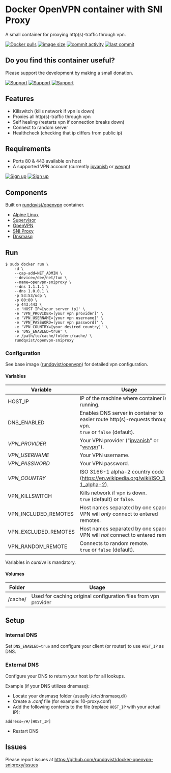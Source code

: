 # Docker OpenVPN container with SNI Proxy
A small container for proxying http(s)-traffic through vpn.

[![Docker pulls](https://img.shields.io/docker/pulls/rundqvist/openvpn-sniproxy.svg)](https://hub.docker.com/r/rundqvist/openvpn-sniproxy)
[![image size](https://img.shields.io/docker/image-size/rundqvist/openvpn-sniproxy.svg)](https://hub.docker.com/r/rundqvist/openvpn-sniproxy)
[![commit activity](https://img.shields.io/github/commit-activity/m/rundqvist/docker-openvpn-sniproxy)](https://github.com/rundqvist/docker-openvpn-sniproxy)
[![last commit](https://img.shields.io/github/last-commit/rundqvist/docker-openvpn-sniproxy.svg)](https://github.com/rundqvist/docker-openvpn-sniproxy)

## Do you find this container useful? 
Please support the development by making a small donation.

[![Support](https://img.shields.io/badge/support-Flattr-brightgreen)](https://flattr.com/@rundqvist)
[![Support](https://img.shields.io/badge/support-Buy%20me%20a%20coffee-orange)](https://www.buymeacoffee.com/rundqvist)
[![Support](https://img.shields.io/badge/support-PayPal-blue)](https://www.paypal.com/cgi-bin/webscr?cmd=_s-xclick&hosted_button_id=SZ7J9JL9P5DGE&source=url)

## Features
* Killswitch (kills network if vpn is down)
* Proxies all http(s)-traffic through vpn
* Self healing (restarts vpn if connection breaks down)
* Connect to random server
* Healthcheck (checking that ip differs from public ip)

## Requirements
* Ports 80 & 443 available on host
* A supported VPN account (currently [ipvanish](https://www.ipvanish.com/?a_bid=48f95966&a_aid=5f3eb2f0be07f) or [wevpn](https://www.wevpn.com/aff/rundqvist))

[![Sign up](https://img.shields.io/badge/sign_up-IPVanish_VPN-6fbc44)](https://www.ipvanish.com/?a_bid=48f95966&a_aid=5f3eb2f0be07f)
[![Sign up](https://img.shields.io/badge/sign_up-WeVPN-e33866)](https://www.wevpn.com/aff/rundqvist)

## Components
Built on [rundqvist/openvpn](https://hub.docker.com/r/rundqvist/openvpn) container.
* [Alpine Linux](https://www.alpinelinux.org)
* [Supervisor](https://github.com/Supervisor/supervisor)
* [OpenVPN](https://github.com/OpenVPN/openvpn)
* [SNI Proxy](https://github.com/dlundquist/sniproxy)
* [Dnsmasq](http://www.thekelleys.org.uk/dnsmasq/doc.html)

## Run
```
$ sudo docker run \
    -d \
    --cap-add=NET_ADMIN \
    --device=/dev/net/tun \
    --name=openvpn-sniproxy \
    --dns 1.1.1.1 \
    --dns 1.0.0.1 \
    -p 53:53/udp \
    -p 80:80 \
    -p 443:443 \
    -e 'HOST_IP=[your server ip]' \
    -e 'VPN_PROVIDER=[your vpn provider]' \
    -e 'VPN_USERNAME=[your vpn username]' \
    -e 'VPN_PASSWORD=[your vpn password]' \
    -e 'VPN_COUNTRY=[your desired country]' \
    -e 'DNS_ENABLED=true' \
    -v /path/to/cache/folder:/cache/ \
    rundqvist/openvpn-sniproxy
```

### Configuration
See base image ([rundqvist/openvpn](https://hub.docker.com/r/rundqvist/openvpn)) for detailed vpn configuration.

#### Variables
| Variable | Usage |
|----------|-------|
| HOST_IP | IP of the machine where container is running. |
| DNS_ENABLED | Enables DNS server in container to easier route http(s)-requests through vpn. <br />`true` or `false` (default). |
| _VPN_PROVIDER_ | Your VPN provider ("[ipvanish](https://www.ipvanish.com/?a_bid=48f95966&a_aid=5f3eb2f0be07f)" or "[wevpn](https://www.wevpn.com/aff/rundqvist)"). |
| _VPN_USERNAME_ | Your VPN username. |
| _VPN_PASSWORD_ | Your VPN password. |
| _VPN_COUNTRY_ | ISO 3166-1 alpha-2 country code (https://en.wikipedia.org/wiki/ISO_3166-1_alpha-2). |
| VPN_KILLSWITCH | Kills network if vpn is down. <br />`true` (default) or `false`. |
| VPN_INCLUDED_REMOTES | Host names separated by one space. VPN will _only_ connect to entered remotes. |
| VPN_EXCLUDED_REMOTES | Host names separated by one space. VPN will _not_ connect to entered remotes. |
| VPN_RANDOM_REMOTE | Connects to random remote. <br />`true` or `false` (default). |

Variables in _cursive_ is mandatory.

#### Volumes

| Folder | Usage |
|--------|-------|
| /cache/ | Used for caching original configuration files from vpn provider |

## Setup

### Internal DNS
Set `DNS_ENABLED=true` and configure your client (or router) to use `HOST_IP` as DNS.

### External DNS
Configure your DNS to return your host ip for all lookups.

Example (if your DNS utilizes dnsmasq):
* Locate your dnsmasq folder (usually /etc/dnsmasq.d/)
* Create a _.conf_ file (for example: 10-proxy.conf)
* Add the following contents to the file (replace `HOST_IP` with your actual IP):

``` 
address=/#/[HOST_IP]
```
* Restart DNS

## Issues
Please report issues at https://github.com/rundqvist/docker-openvpn-sniproxy/issues
